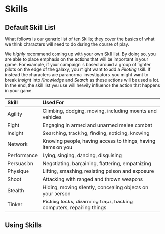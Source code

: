 # Skills

## Default Skill List

What follows is our generic list of ten Skills; they cover the basics of what
we think characters will need to do during the course of play.

We _highly_ recommend coming up with your own Skill list. By doing so, you
are able to place emphasis on the actions that will be important in your game.
For example, if your campaign is based around a group of fighter pilots on the
edge of the galaxy, you might want to add a _Piloting_ skill. If instead the
characters are paranormal investigators, you might want to break _Insight_
into _Knowledge_ and _Search_ as these actions will be used a lot. In the end,
the skill list you use will heavily influence the action that happens in your
game.

<!-- In general is it that we want skills to be more equal? If you're playing
a fighter pilot game and flying is agility, then agility is going to be rolled
**ALL THE TIME**, where as if you split it into Dexterity and Dog Fighting,
you have a hope of some more skill balance. -->

| Skill       | Used For                                                            |
|:------------|:--------------------------------------------------------------------|
| Agility     | Climbing, dodging, moving, including mounts and vehicles            |
| Fight       | Engaging in armed and unarmed melee combat                          |
| Insight     | Searching, tracking, finding, noticing, knowing                     |
| Network     | Knowing people, having access to things, having items on you        |
| Performance | Lying, singing, dancing, disguising                                 |
| Persuasion  | Negotiating, bargaining, flattering, empathizing                    |
| Physique    | Lifting, smashing, resisting poison and exposure                    |
| Shoot       | Attacking with ranged and thrown weapons                            |
| Stealth     | Hiding, moving silently, concealing objects on your person          |
| Tinker      | Picking locks, disarming traps, hacking computers, repairing things |

## Using Skills
